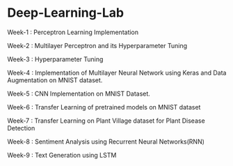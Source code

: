 # Deep-Learning-Lab

Week-1 : Perceptron Learning Implementation 

Week-2 : Multilayer Perceptron and its Hyperparameter Tuning

Week-3 : Hyperparameter Tuning 

Week-4 : Implementation of Multilayer Neural Network using Keras and Data Augmentation on MNIST dataset.

Week-5 : CNN Implementation on MNIST Dataset.

Week-6 : Transfer Learning of pretrained models on MNIST dataset

Week-7 : Transfer Learning on Plant Village dataset for Plant Disease Detection

Week-8 : Sentiment Analysis using Recurrent Neural Networks(RNN)

Week-9 : Text Generation using LSTM
